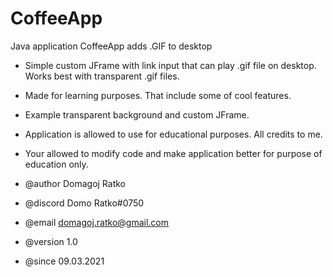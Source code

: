 # CoffeeApp
Java application CoffeeApp adds .GIF to desktop

* Simple custom JFrame with link input that can play .gif file on desktop. Works best with transparent .gif files.
* Made for learning purposes. That include some of cool features.
* Example transparent background and custom JFrame.
* Application is allowed to use for educational purposes. All credits to me.
* Your allowed to modify code and make application better for purpose of education only.

* @author Domagoj Ratko
* @discord Domo Ratko#0750
* @email domagoj.ratko@gmail.com
* @version 1.0
* @since 09.03.2021
